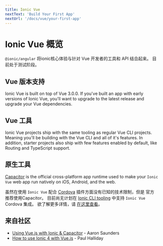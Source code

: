 ```yaml
---
title: Ionic Vue
nextText: 'Build Your First App'
nextUrl: '/docs/vue/your-first-app'
---
```


# Ionic Vue 概览

`@ionic/angular` 将ionic核心体验与针对 Vue 开发者的工具和 API 结合起来。 目前处于测试阶段。

## Vue 版本支持

Ionic Vue is built on top of Vue 3.0.0. If you've built an app with early versions of Ionic Vue, you'll want to upgrade to the latest release and upgrade your Vue dependencies.

## Vue 工具

Ionic Vue projects ship with the same tooling as regular Vue CLI projects. Meaning you'll be building with the Vue CLI and all of it's features. In addition, starter projects also ship with few features enabled by default, like Routing and TypeScript support.

## 原生工具

[Capacitor](https://capacitor.ionicframework.com) is the official cross-platform app runtime used to make your `Ionic Vue` web app run natively on iOS, Android, and the web.

虽然在使用 `Ionic Vue` 配合 [Cordova](https://cordova.apache.org/) 插件方面没有已知的技术限制，但是 官方推荐使用Capacitor。 目前尚无计划在 [Ionic CLI tooling](/docs/cli) 中支持 `Ionic Vue` Cordova 集成。 欲了解更多详情，请 [在这里查看](https://capacitor.ionicframework.com/docs/cordova)。

## 来自社区

- [Using Vue.js with Ionic & Capacitor](https://dev.to/aaronksaunders/using-vue-js-v3-beta-with-ionic-components-capacitor-plugins-2b6f) - Aaron Saunders
- [How to use Ionic 4 with Vue.js](https://alligator.io/vuejs/vue-ionic/) - Paul Halliday
